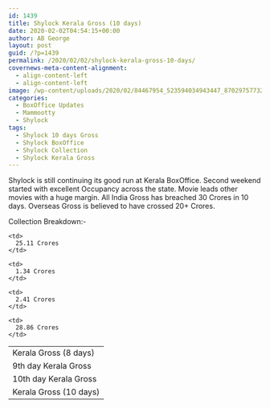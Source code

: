 ```yaml
---
id: 1439
title: Shylock Kerala Gross (10 days)
date: 2020-02-02T04:54:15+00:00
author: AB George
layout: post
guid: /?p=1439
permalink: /2020/02/02/shylock-kerala-gross-10-days/
covernews-meta-content-alignment:
  - align-content-left
  - align-content-left
image: /wp-content/uploads/2020/02/84467954_523594034943447_8702975773293674496_n.jpg
categories:
  - BoxOffice Updates
  - Mammootty
  - Shylock
tags:
  - Shylock 10 days Gross
  - Shylock BoxOffice
  - Shylock Collection
  - Shylock Kerala Gross
---
```

 

Shylock is still continuing its good run at Kerala BoxOffice. Second weekend started with excellent Occupancy across the state. Movie leads other movies with a huge margin. All India Gross has breached 30 Crores in 10 days. Overseas Gross is believed to have crossed 20+ Crores.

Collection Breakdown:-

<table class="wp-block-table">
  <tr>
    <td>
      Kerala Gross (8 days)
    </td>
    
    <td>
      25.11 Crores
    </td>
  </tr>
  
  <tr>
    <td>
      9th day Kerala Gross
    </td>
    
    <td>
      1.34 Crores
    </td>
  </tr>
  
  <tr>
    <td>
      10th day Kerala Gross
    </td>
    
    <td>
      2.41 Crores
    </td>
  </tr>
  
  <tr>
    <td>
      Kerala Gross (10 days)
    </td>
    
    <td>
      28.86 Crores
    </td>
  </tr>
</table>